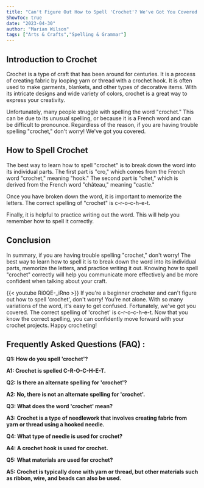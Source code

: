 ```yaml
---
title: "Can't Figure Out How to Spell 'Crochet'? We've Got You Covered!"
ShowToc: true 
date: "2023-04-30"
author: "Marian Wilson" 
tags: ["Arts & Crafts","Spelling & Grammar"]
---
```

## Introduction to Crochet

Crochet is a type of craft that has been around for centuries. It is a process of creating fabric by looping yarn or thread with a crochet hook. It is often used to make garments, blankets, and other types of decorative items. With its intricate designs and wide variety of colors, crochet is a great way to express your creativity.

Unfortunately, many people struggle with spelling the word "crochet." This can be due to its unusual spelling, or because it is a French word and can be difficult to pronounce. Regardless of the reason, if you are having trouble spelling "crochet," don't worry! We've got you covered.

## How to Spell Crochet

The best way to learn how to spell "crochet" is to break down the word into its individual parts. The first part is "cro," which comes from the French word "crochet," meaning "hook." The second part is "chet," which is derived from the French word "château," meaning "castle." 

Once you have broken down the word, it is important to memorize the letters. The correct spelling of "crochet" is c-r-o-c-h-e-t. 

Finally, it is helpful to practice writing out the word. This will help you remember how to spell it correctly.

## Conclusion

In summary, if you are having trouble spelling "crochet," don't worry! The best way to learn how to spell it is to break down the word into its individual parts, memorize the letters, and practice writing it out. Knowing how to spell "crochet" correctly will help you communicate more effectively and be more confident when talking about your craft.

{{< youtube Ri0QE-_iRno >}} 
If you're a beginner crocheter and can't figure out how to spell 'crochet', don't worry! You're not alone. With so many variations of the word, it's easy to get confused. Fortunately, we've got you covered. The correct spelling of 'crochet' is c-r-o-c-h-e-t. Now that you know the correct spelling, you can confidently move forward with your crochet projects. Happy crocheting!

## Frequently Asked Questions (FAQ) :
**Q1: How do you spell 'crochet'?**

**A1: Crochet is spelled C-R-O-C-H-E-T.**

**Q2: Is there an alternate spelling for 'crochet'?**

**A2: No, there is not an alternate spelling for 'crochet'.**

**Q3: What does the word 'crochet' mean?**

**A3: Crochet is a type of needlework that involves creating fabric from yarn or thread using a hooked needle.**

**Q4: What type of needle is used for crochet?**

**A4: A crochet hook is used for crochet.**

**Q5: What materials are used for crochet?**

**A5: Crochet is typically done with yarn or thread, but other materials such as ribbon, wire, and beads can also be used.**





